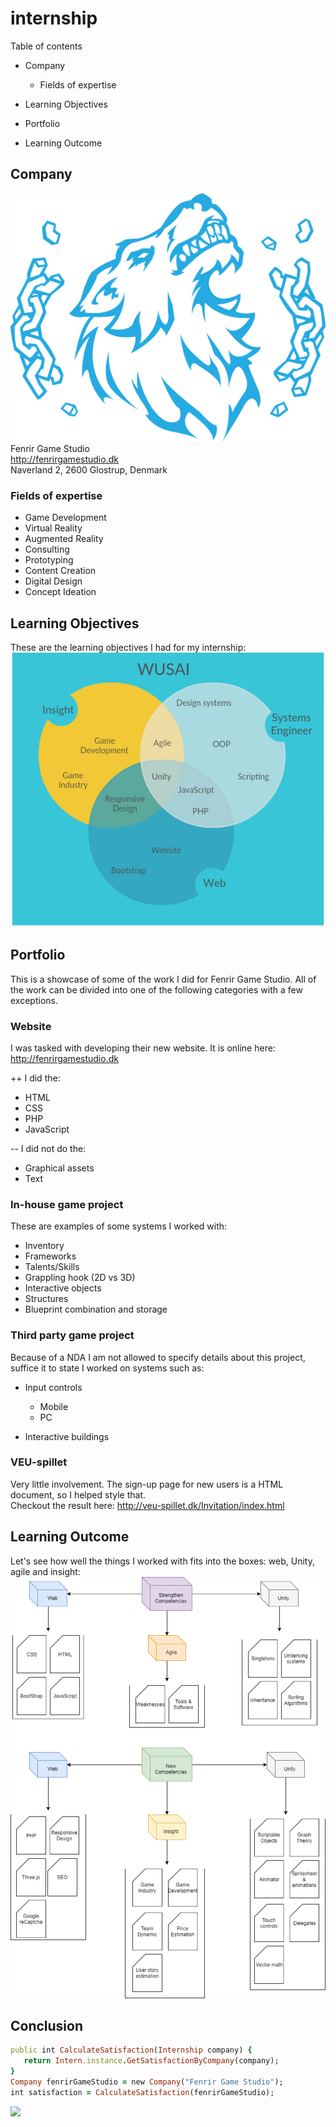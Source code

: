 # internship
Table of contents
* Company

  * Fields of expertise
* Learning Objectives
* Portfolio
* Learning Outcome

## Company
![](Fenrir_Logo_blue.png)  
Fenrir Game Studio  
http://fenrirgamestudio.dk  
Naverland 2, 2600 Glostrup, Denmark  

### Fields of expertise
* Game Development
* Virtual Reality
* Augmented Reality
* Consulting
* Prototyping
* Content Creation
* Digital Design
* Concept Ideation

## Learning Objectives
These are the learning objectives I had for my internship:  
![](vennmodel.PNG)

## Portfolio
This is a showcase of some of the work I did for Fenrir Game Studio. All of the work can be divided into one of the following categories with a few exceptions.
### Website
I was tasked with developing their new website. It is online here: http://fenrirgamestudio.dk 

++ I did the:
* HTML
* CSS
* PHP
* JavaScript

-- I did not do the:  

* Graphical assets
* Text  
### In-house game project
These are examples of some systems I worked with:  
* Inventory
* Frameworks
* Talents/Skills
* Grappling hook (2D vs 3D)
* Interactive objects
* Structures
* Blueprint combination and storage
### Third party game project
Because of a NDA I am not allowed to specify details about this project, suffice it to state I worked on systems such as:
* Input controls

  * Mobile
  * PC
* Interactive buildings
### VEU-spillet
Very little involvement. The sign-up page for new users is a HTML document, so I helped style that.  
Checkout the result here: http://veu-spillet.dk/Invitation/index.html
## Learning Outcome
Let's see how well the things I worked with fits into the boxes: web, Unity, agile and insight:  
![](learning_objectives.png)

## Conclusion
```ruby
public int CalculateSatisfaction(Internship company) {
   return Intern.instance.GetSatisfactionByCompany(company);
}
Company fenrirGameStudio = new Company("Fenrir Game Studio");
int satisfaction = CalculateSatisfaction(fenrirGameStudio);
```
![](screnshot.png)
